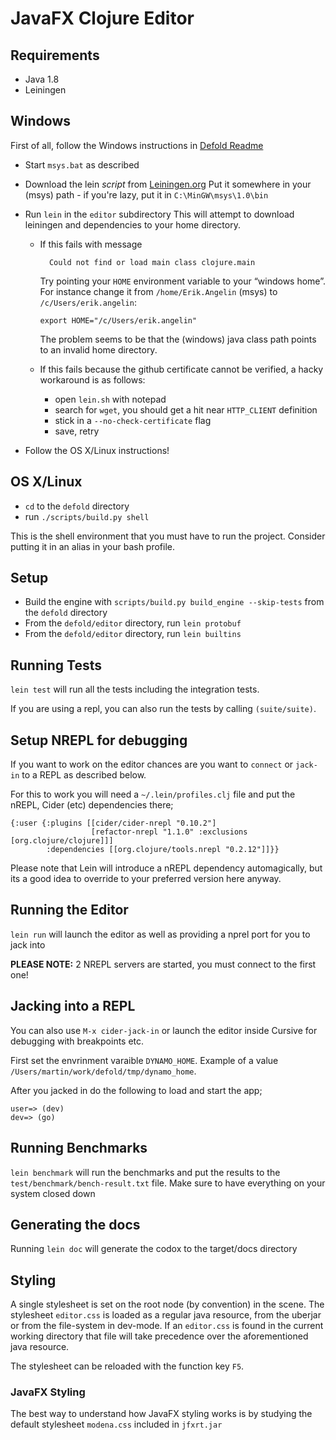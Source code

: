 # JavaFX Clojure Editor

## Requirements
* Java 1.8
* Leiningen

## Windows

First of all, follow the Windows instructions in [Defold Readme](../README.md)

* Start `msys.bat` as described
* Download the lein _script_ from [Leiningen.org](leiningen.org) Put it somewhere in your (msys) path - if you're lazy, put it in `C:\MinGW\msys\1.0\bin`
* Run `lein` in the `editor` subdirectory
  This will attempt to download leiningen and dependencies to your home directory.

  - If this fails with message

          Could not find or load main class clojure.main

    Try pointing your `HOME` environment variable to your “windows home”. For instance change it from `/home/Erik.Angelin` (msys) to `/c/Users/erik.angelin`:

        export HOME="/c/Users/erik.angelin"

    The problem seems to be that the (windows) java class path points to an invalid home directory.
  
  - If this fails because the github certificate cannot be verified, a hacky workaround is as follows:
    - open `lein.sh` with notepad
    - search for `wget`, you should get a hit near `HTTP_CLIENT` definition
    - stick in a `--no-check-certificate` flag
    - save, retry
* Follow the OS X/Linux instructions!

## OS X/Linux

* `cd` to the `defold` directory
* run `./scripts/build.py shell`

This is the shell environment that you must have to run the project.
Consider putting it in an alias in your bash profile.

## Setup
* Build the engine with `scripts/build.py build_engine --skip-tests`
  from the `defold` directory
* From the `defold/editor` directory, run `lein protobuf`
* From the `defold/editor` directory, run `lein builtins`

## Running Tests
`lein test` will run all the tests including the integration tests.

If you are using a repl, you can also run the tests by calling `(suite/suite)`.

## Setup NREPL for debugging

If you want to work on the editor chances are you want to `connect` or `jack-in` to a REPL as described below.

For this to work you will need a `~/.lein/profiles.clj` file and put the nREPL, Cider (etc) dependencies there;

```
{:user {:plugins [[cider/cider-nrepl "0.10.2"]
                  [refactor-nrepl "1.1.0" :exclusions [org.clojure/clojure]]]
        :dependencies [[org.clojure/tools.nrepl "0.2.12"]]}}
```

Please note that Lein will introduce a nREPL dependency automagically, but its a good idea to override to your preferred version here anyway.

## Running the Editor
`lein run` will launch the editor as well as providing a nprel port
for you to jack into

**PLEASE NOTE:** 2 NREPL servers are started, you must connect to the first one!

## Jacking into a REPL

You can also use `M-x cider-jack-in` or launch the editor inside Cursive for debugging with breakpoints etc.

First set the envrinment varaible `DYNAMO_HOME`. Example of a value `/Users/martin/work/defold/tmp/dynamo_home`.

After you jacked in do the following to load and start the app;

```
user=> (dev)
dev=> (go)
```

## Running Benchmarks
`lein benchmark` will run the benchmarks and put the results to the
`test/benchmark/bench-result.txt` file. Make sure to have everything
on your system closed down

## Generating the docs
Running `lein doc` will generate the codox to the target/docs directory

## Styling
A single stylesheet is set on the root node (by convention) in the scene. The stylesheet `editor.css` is loaded as a regular java resource, from the uberjar or from the file-system in dev-mode. If an `editor.css` is found in the current working directory that file will take precedence over the aforementioned java resource.

The stylesheet can be reloaded with the function key `F5`.

### JavaFX Styling
The best way to understand how JavaFX styling works is by studying the default stylesheet `modena.css` included in `jfxrt.jar`
